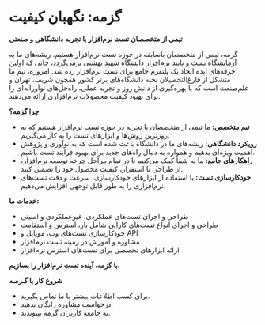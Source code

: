 # گزمه: نگهبان کیفیت

**تیمی از متخصصان تست نرم‌افزار با تجربه دانشگاهی و صنعتی**

گزمه، تیمی از متخصصان باسابقه در حوزه تست نرم‌افزار هستیم. ریشه‌های ما به آزمایشگاه تست و تایید نرم‌افزار دانشگاه شهید بهشتی برمی‌گردد، جایی که اولین جرقه‌های ایده ایجاد یک پلتفرم جامع برای تست نرم‌افزار زده شد. امروزه، تیم ما متشکل از فارغ‌التحصیلان نخبه دانشگاه‌های برتر کشور همچون شریف، تهران و علم‌صنعت است که با بهره‌گیری از دانش روز و تجربه عملی، راه‌حل‌های نوآورانه‌ای را برای بهبود کیفیت محصولات نرم‌افزاری ارائه می‌دهند.

**چرا گزمه؟**

* **تیم متخصص:** ما تیمی از متخصصان با تجربه در حوزه تست نرم‌افزار هستیم که به روزترین روش‌ها و ابزارهای تست را به کار می‌گیریم.
* **رویکرد دانشگاهی:** ریشه‌های ما در دانشگاه باعث شده است که به نوآوری و پژوهش اهمیت ویژه‌ای بدهیم و همواره به دنبال راه‌های جدید برای بهبود فرآیند تست باشیم.
* **راهکارهای جامع:** ما به شما کمک می‌کنیم تا در تمام مراحل چرخه توسعه نرم‌افزار، از طراحی تا استقرار، کیفیت محصول خود را تضمین کنید.
* **خودکارسازی تست:** با استفاده از ابزارهای خودکارسازی، سرعت و دقت تست‌های نرم‌افزاری را به طور قابل توجهی افزایش می‌دهیم.

**خدمات ما:**

* طراحی و اجرای تست‌های عملکردی، غیرعملکردی و امنیتی
* طراحی و اجرای انواع تست‌های کارایی شامل بار، استرس و استقامت
* خودکارسازی تست‌های وب، موبایل و API
* مشاوره و آموزش در زمینه تست نرم‌افزار
* ارائه ابزارهای تخصصی برای تست‌های استرس نرم‌افزار

**با گزمه، آینده تست نرم‌افزار را بسازیم.**

**شروع کار با گـزمـه**

* برای کسب اطلاعات بیشتر با ما تماس بگیرید.
* درخواست مشاوره رایگان بدهید.
* به جامعه کاربران گزمه بپیوندید.